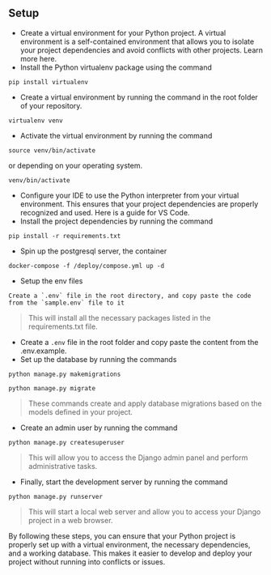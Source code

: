 ## Setup

- Create a virtual environment for your Python project. A virtual environment is a self-contained environment that allows you to isolate your project dependencies and avoid conflicts with other projects. Learn more here.
- Install the Python virtualenv package using the command 
```
pip install virtualenv
```
- Create a virtual environment by running the command in the root folder of your repository.
```
virtualenv venv
``` 
- Activate the virtual environment by running the command 
```
source venv/bin/activate
``` 
or depending on your operating system.
```
venv/bin/activate
``` 
- Configure your IDE to use the Python interpreter from your virtual environment. This ensures that your project dependencies are properly recognized and used. Here is a guide for VS Code.
- Install the project dependencies by running the command 
```
pip install -r requirements.txt
```
- Spin up the postgresql server, the container
```
docker-compose -f /deploy/compose.yml up -d
```
- Setup the env files
```
Create a `.env` file in the root directory, and copy paste the code from the `sample.env` file to it
```

> This will install all the necessary packages listed in the requirements.txt file.
- Create a `.env` file in the root folder and copy paste the content from the .env.example.
- Set up the database by running the commands 
```
python manage.py makemigrations
```
```
python manage.py migrate
```
> These commands create and apply database migrations based on the models defined in your project.
- Create an admin user by running the command 
```
python manage.py createsuperuser
```
> This will allow you to access the Django admin panel and perform administrative tasks.
- Finally, start the development server by running the command 
```
python manage.py runserver
```
> This will start a local web server and allow you to access your Django project in a web browser.

By following these steps, you can ensure that your Python project is properly set up with a virtual environment, the necessary dependencies, and a working database. This makes it easier to develop and deploy your project without running into conflicts or issues.
